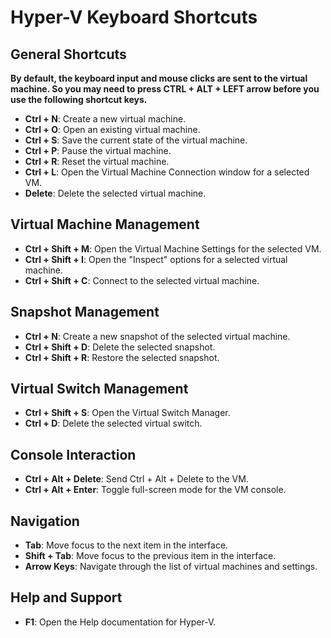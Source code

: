 # Hyper-V Keyboard Shortcuts

## General Shortcuts

**By default, the keyboard input and mouse clicks are sent to the virtual machine. So you may need to press CTRL + ALT + LEFT arrow before you use the following shortcut keys.**

- **Ctrl + N**: Create a new virtual machine.
- **Ctrl + O**: Open an existing virtual machine.
- **Ctrl + S**: Save the current state of the virtual machine.
- **Ctrl + P**: Pause the virtual machine.
- **Ctrl + R**: Reset the virtual machine.
- **Ctrl + L**: Open the Virtual Machine Connection window for a selected VM.
- **Delete**: Delete the selected virtual machine.

## Virtual Machine Management

- **Ctrl + Shift + M**: Open the Virtual Machine Settings for the selected VM.
- **Ctrl + Shift + I**: Open the "Inspect" options for a selected virtual machine.
- **Ctrl + Shift + C**: Connect to the selected virtual machine.

## Snapshot Management

- **Ctrl + N**: Create a new snapshot of the selected virtual machine.
- **Ctrl + Shift + D**: Delete the selected snapshot.
- **Ctrl + Shift + R**: Restore the selected snapshot.

## Virtual Switch Management

- **Ctrl + Shift + S**: Open the Virtual Switch Manager.
- **Ctrl + D**: Delete the selected virtual switch.

## Console Interaction

- **Ctrl + Alt + Delete**: Send Ctrl + Alt + Delete to the VM.
- **Ctrl + Alt + Enter**: Toggle full-screen mode for the VM console.

## Navigation

- **Tab**: Move focus to the next item in the interface.
- **Shift + Tab**: Move focus to the previous item in the interface.
- **Arrow Keys**: Navigate through the list of virtual machines and settings.

## Help and Support

- **F1**: Open the Help documentation for Hyper-V.
